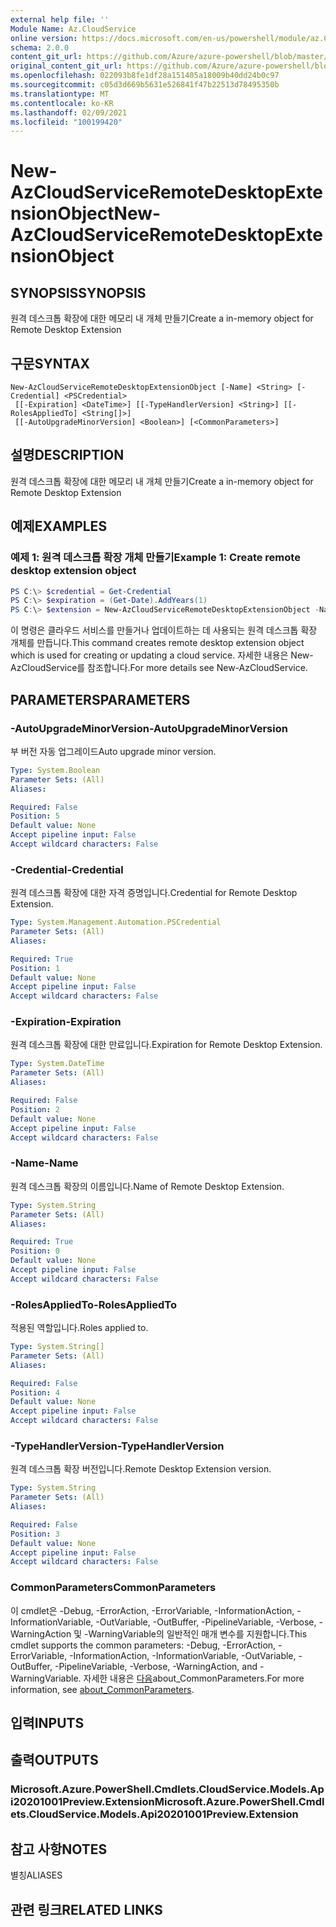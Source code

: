 ```yaml
---
external help file: ''
Module Name: Az.CloudService
online version: https://docs.microsoft.com/en-us/powershell/module/az.CloudService/new-azcloudserviceremotedesktopextensionobject
schema: 2.0.0
content_git_url: https://github.com/Azure/azure-powershell/blob/master/src/CloudService/help/New-AzCloudServiceRemoteDesktopExtensionObject.md
original_content_git_url: https://github.com/Azure/azure-powershell/blob/master/src/CloudService/help/New-AzCloudServiceRemoteDesktopExtensionObject.md
ms.openlocfilehash: 022093b8fe1df28a151405a18009b40dd24b0c97
ms.sourcegitcommit: c05d3d669b5631e526841f47b22513d78495350b
ms.translationtype: MT
ms.contentlocale: ko-KR
ms.lasthandoff: 02/09/2021
ms.locfileid: "100199420"
---
```

# <span data-ttu-id="f90df-101">New-AzCloudServiceRemoteDesktopExtensionObject</span><span class="sxs-lookup"><span data-stu-id="f90df-101">New-AzCloudServiceRemoteDesktopExtensionObject</span></span>

## <span data-ttu-id="f90df-102">SYNOPSIS</span><span class="sxs-lookup"><span data-stu-id="f90df-102">SYNOPSIS</span></span>
<span data-ttu-id="f90df-103">원격 데스크톱 확장에 대한 메모리 내 개체 만들기</span><span class="sxs-lookup"><span data-stu-id="f90df-103">Create a in-memory object for Remote Desktop Extension</span></span>

## <span data-ttu-id="f90df-104">구문</span><span class="sxs-lookup"><span data-stu-id="f90df-104">SYNTAX</span></span>

```
New-AzCloudServiceRemoteDesktopExtensionObject [-Name] <String> [-Credential] <PSCredential>
 [[-Expiration] <DateTime>] [[-TypeHandlerVersion] <String>] [[-RolesAppliedTo] <String[]>]
 [[-AutoUpgradeMinorVersion] <Boolean>] [<CommonParameters>]
```

## <span data-ttu-id="f90df-105">설명</span><span class="sxs-lookup"><span data-stu-id="f90df-105">DESCRIPTION</span></span>
<span data-ttu-id="f90df-106">원격 데스크톱 확장에 대한 메모리 내 개체 만들기</span><span class="sxs-lookup"><span data-stu-id="f90df-106">Create a in-memory object for Remote Desktop Extension</span></span>

## <span data-ttu-id="f90df-107">예제</span><span class="sxs-lookup"><span data-stu-id="f90df-107">EXAMPLES</span></span>

### <span data-ttu-id="f90df-108">예제 1: 원격 데스크톱 확장 개체 만들기</span><span class="sxs-lookup"><span data-stu-id="f90df-108">Example 1: Create remote desktop extension object</span></span>
```powershell
PS C:\> $credential = Get-Credential
PS C:\> $expiration = (Get-Date).AddYears(1)
PS C:\> $extension = New-AzCloudServiceRemoteDesktopExtensionObject -Name 'RDPExtension' -Credential $credential -Expiration $expiration -TypeHandlerVersion '1.2.1'
```

<span data-ttu-id="f90df-109">이 명령은 클라우드 서비스를 만들거나 업데이트하는 데 사용되는 원격 데스크톱 확장 개체를 만듭니다.</span><span class="sxs-lookup"><span data-stu-id="f90df-109">This command creates remote desktop extension object which is used for creating or updating a cloud service.</span></span>
<span data-ttu-id="f90df-110">자세한 내용은 New-AzCloudService를 참조합니다.</span><span class="sxs-lookup"><span data-stu-id="f90df-110">For more details see New-AzCloudService.</span></span>

## <span data-ttu-id="f90df-111">PARAMETERS</span><span class="sxs-lookup"><span data-stu-id="f90df-111">PARAMETERS</span></span>

### <span data-ttu-id="f90df-112">-AutoUpgradeMinorVersion</span><span class="sxs-lookup"><span data-stu-id="f90df-112">-AutoUpgradeMinorVersion</span></span>
<span data-ttu-id="f90df-113">부 버전 자동 업그레이드</span><span class="sxs-lookup"><span data-stu-id="f90df-113">Auto upgrade minor version.</span></span>

```yaml
Type: System.Boolean
Parameter Sets: (All)
Aliases:

Required: False
Position: 5
Default value: None
Accept pipeline input: False
Accept wildcard characters: False
```

### <span data-ttu-id="f90df-114">-Credential</span><span class="sxs-lookup"><span data-stu-id="f90df-114">-Credential</span></span>
<span data-ttu-id="f90df-115">원격 데스크톱 확장에 대한 자격 증명입니다.</span><span class="sxs-lookup"><span data-stu-id="f90df-115">Credential for Remote Desktop Extension.</span></span>

```yaml
Type: System.Management.Automation.PSCredential
Parameter Sets: (All)
Aliases:

Required: True
Position: 1
Default value: None
Accept pipeline input: False
Accept wildcard characters: False
```

### <span data-ttu-id="f90df-116">-Expiration</span><span class="sxs-lookup"><span data-stu-id="f90df-116">-Expiration</span></span>
<span data-ttu-id="f90df-117">원격 데스크톱 확장에 대한 만료입니다.</span><span class="sxs-lookup"><span data-stu-id="f90df-117">Expiration for Remote Desktop Extension.</span></span>

```yaml
Type: System.DateTime
Parameter Sets: (All)
Aliases:

Required: False
Position: 2
Default value: None
Accept pipeline input: False
Accept wildcard characters: False
```

### <span data-ttu-id="f90df-118">-Name</span><span class="sxs-lookup"><span data-stu-id="f90df-118">-Name</span></span>
<span data-ttu-id="f90df-119">원격 데스크톱 확장의 이름입니다.</span><span class="sxs-lookup"><span data-stu-id="f90df-119">Name of Remote Desktop Extension.</span></span>

```yaml
Type: System.String
Parameter Sets: (All)
Aliases:

Required: True
Position: 0
Default value: None
Accept pipeline input: False
Accept wildcard characters: False
```

### <span data-ttu-id="f90df-120">-RolesAppliedTo</span><span class="sxs-lookup"><span data-stu-id="f90df-120">-RolesAppliedTo</span></span>
<span data-ttu-id="f90df-121">적용된 역할입니다.</span><span class="sxs-lookup"><span data-stu-id="f90df-121">Roles applied to.</span></span>

```yaml
Type: System.String[]
Parameter Sets: (All)
Aliases:

Required: False
Position: 4
Default value: None
Accept pipeline input: False
Accept wildcard characters: False
```

### <span data-ttu-id="f90df-122">-TypeHandlerVersion</span><span class="sxs-lookup"><span data-stu-id="f90df-122">-TypeHandlerVersion</span></span>
<span data-ttu-id="f90df-123">원격 데스크톱 확장 버전입니다.</span><span class="sxs-lookup"><span data-stu-id="f90df-123">Remote Desktop Extension version.</span></span>

```yaml
Type: System.String
Parameter Sets: (All)
Aliases:

Required: False
Position: 3
Default value: None
Accept pipeline input: False
Accept wildcard characters: False
```

### <span data-ttu-id="f90df-124">CommonParameters</span><span class="sxs-lookup"><span data-stu-id="f90df-124">CommonParameters</span></span>
<span data-ttu-id="f90df-125">이 cmdlet은 -Debug, -ErrorAction, -ErrorVariable, -InformationAction, -InformationVariable, -OutVariable, -OutBuffer, -PipelineVariable, -Verbose, -WarningAction 및 -WarningVariable의 일반적인 매개 변수를 지원합니다.</span><span class="sxs-lookup"><span data-stu-id="f90df-125">This cmdlet supports the common parameters: -Debug, -ErrorAction, -ErrorVariable, -InformationAction, -InformationVariable, -OutVariable, -OutBuffer, -PipelineVariable, -Verbose, -WarningAction, and -WarningVariable.</span></span> <span data-ttu-id="f90df-126">자세한 내용은 [다음](http://go.microsoft.com/fwlink/?LinkID=113216)about_CommonParameters.</span><span class="sxs-lookup"><span data-stu-id="f90df-126">For more information, see [about_CommonParameters](http://go.microsoft.com/fwlink/?LinkID=113216).</span></span>

## <span data-ttu-id="f90df-127">입력</span><span class="sxs-lookup"><span data-stu-id="f90df-127">INPUTS</span></span>

## <span data-ttu-id="f90df-128">출력</span><span class="sxs-lookup"><span data-stu-id="f90df-128">OUTPUTS</span></span>

### <span data-ttu-id="f90df-129">Microsoft.Azure.PowerShell.Cmdlets.CloudService.Models.Api20201001Preview.Extension</span><span class="sxs-lookup"><span data-stu-id="f90df-129">Microsoft.Azure.PowerShell.Cmdlets.CloudService.Models.Api20201001Preview.Extension</span></span>

## <span data-ttu-id="f90df-130">참고 사항</span><span class="sxs-lookup"><span data-stu-id="f90df-130">NOTES</span></span>

<span data-ttu-id="f90df-131">별칭</span><span class="sxs-lookup"><span data-stu-id="f90df-131">ALIASES</span></span>

## <span data-ttu-id="f90df-132">관련 링크</span><span class="sxs-lookup"><span data-stu-id="f90df-132">RELATED LINKS</span></span>

